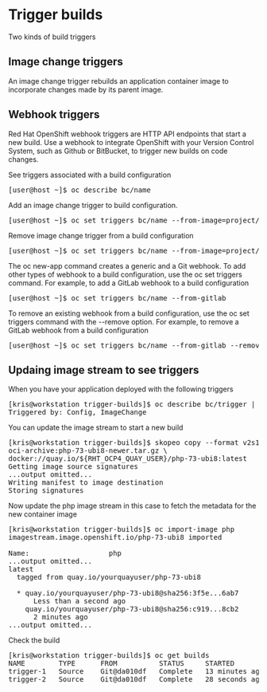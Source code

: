 # Trigger builds

Two kinds of build triggers

## Image change triggers 
An image change trigger rebuilds an application container image to incorporate changes made by its parent image.

## Webhook triggers
Red Hat OpenShift webhook triggers are HTTP API endpoints that start a new build. Use a webhook to integrate OpenShift with your Version Control System, such as Github or BitBucket, to trigger new builds on code changes.

See triggers associated with a build configuration
<pre>
[user@host ~]$ oc describe bc/name
</pre>

Add an image change trigger to build configuration.
<pre>
[user@host ~]$ oc set triggers bc/name --from-image=project/image:tag
</pre>

Remove image change trigger from a build configuration
<pre>
[user@host ~]$ oc set triggers bc/name --from-image=project/image:tag --remove
</pre>

The oc new-app command creates a generic and a Git webhook. To add other types of webhook to a build configuration, use the oc set triggers command. For example, to add a GitLab webhook to a build configuration
<pre>
[user@host ~]$ oc set triggers bc/name --from-gitlab
</pre>

To remove an existing webhook from a build configuration, use the oc set triggers command with the --remove option. For example, to remove a GitLab webhook from a build configuration
<pre>
[user@host ~]$ oc set triggers bc/name --from-gitlab --remove
</pre>

## Updaing image stream to see triggers 
When you have your application deployed with the following triggers
<pre>
[kris@workstation trigger-builds]$ oc describe bc/trigger | grep Triggered
Triggered by: Config, ImageChange
</pre>

You can update the image stream to start a new build
<pre>
[kris@workstation trigger-builds]$ skopeo copy --format v2s1 \
oci-archive:php-73-ubi8-newer.tar.gz \
docker://quay.io/${RHT_OCP4_QUAY_USER}/php-73-ubi8:latest
Getting image source signatures
...output omitted...
Writing manifest to image destination
Storing signatures
</pre>

Now update the php image stream in this case to fetch the metadata for the new container image
<pre>
[kris@workstation trigger-builds]$ oc import-image php
imagestream.image.openshift.io/php-73-ubi8 imported

Name:                   php
...output omitted...
latest
  tagged from quay.io/yourquayuser/php-73-ubi8

  * quay.io/yourquayuser/php-73-ubi8@sha256:3f5e...6ab7
      Less than a second ago
    quay.io/yourquayuser/php-73-ubi8@sha256:c919...8cb2
      2 minutes ago
...output omitted...
</pre>

Check the build 
<pre>
[kris@workstation trigger-builds]$ oc get builds
NAME        TYPE      FROM          STATUS     STARTED          DURATION
trigger-1   Source    Git@da010df   Complete   13 minutes ago   58s
trigger-2   Source    Git@da010df   Complete   28 seconds ago   15s
</pre>